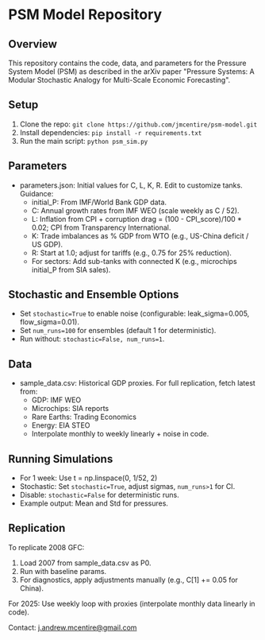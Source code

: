 # PSM Model Repository

## Overview
This repository contains the code, data, and parameters for the Pressure System Model (PSM) as described in the arXiv paper "Pressure Systems: A Modular Stochastic Analogy for Multi-Scale Economic Forecasting".

## Setup
1. Clone the repo: `git clone https://github.com/jmcentire/psm-model.git`
2. Install dependencies: `pip install -r requirements.txt`
3. Run the main script: `python psm_sim.py`

## Parameters
- parameters.json: Initial values for C, L, K, R. Edit to customize tanks. Guidance: 
  - initial_P: From IMF/World Bank GDP data.
  - C: Annual growth rates from IMF WEO (scale weekly as C / 52).
  - L: Inflation from CPI + corruption drag = (100 - CPI_score)/100 * 0.02; CPI from Transparency International.
  - K: Trade imbalances as \% GDP from WTO (e.g., US-China deficit / US GDP).
  - R: Start at 1.0; adjust for tariffs (e.g., 0.75 for 25\% reduction).
  - For sectors: Add sub-tanks with connected K (e.g., microchips initial_P from SIA sales).

## Stochastic and Ensemble Options
- Set `stochastic=True` to enable noise (configurable: leak_sigma=0.005, flow_sigma=0.01).
- Set `num_runs=100` for ensembles (default 1 for deterministic).
- Run without: `stochastic=False, num_runs=1`.

## Data
- sample_data.csv: Historical GDP proxies. For full replication, fetch latest from:
  - GDP: IMF WEO[](https://www.imf.org/en/Publications/WEO/weo-database/2025/October)
  - Microchips: SIA reports[](https://www.semiconductors.org/resources/data/)
  - Rare Earths: Trading Economics[](https://tradingeconomics.com/commodity/neodymium)
  - Energy: EIA STEO[](https://www.eia.gov/outlooks/steo/)
  - Interpolate monthly to weekly linearly + noise in code.

## Running Simulations
- For 1 week: Use t = np.linspace(0, 1/52, 2)
- Stochastic: Set `stochastic=True`, adjust sigmas, `num_runs>1` for CI.
- Disable: `stochastic=False` for deterministic runs.
- Example output: Mean and Std for pressures.

## Replication
To replicate 2008 GFC:
1. Load 2007 from sample_data.csv as P0.
2. Run with baseline params.
3. For diagnostics, apply adjustments manually (e.g., C[1] += 0.05 for China).

For 2025: Use weekly loop with proxies (interpolate monthly data linearly in code).

Contact: j.andrew.mcentire@gmail.com

